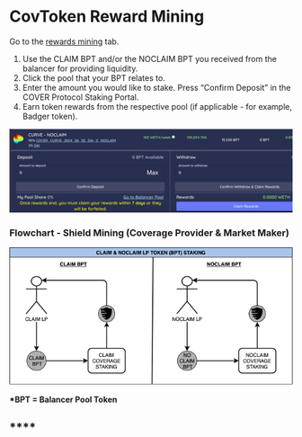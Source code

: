 # CovToken Reward Mining

Go to the [rewards mining](https://app.coverprotocol.com/app/rewards) tab.

1. Use the CLAIM BPT and/or the NOCLAIM BPT you received from the balancer for providing liquidity.
2. Click the pool that your BPT relates to.
3. Enter the amount you would like to stake. Press “Confirm Deposit” in the COVER Protocol Staking Portal.
4. Earn token rewards from the respective pool \(if applicable - for example, Badger token\).

![](../../.gitbook/assets/screen-shot-2021-01-13-at-8.31.09-pm%20%281%29.jpg)

###                   Flowchart - Shield Mining \(Coverage Provider & Market Maker\)

![](../../.gitbook/assets/5.png)

**\*BPT = Balancer Pool Token**

## \*\*\*\*

